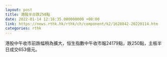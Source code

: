 ```yaml
---
layout: post
title: 港股半日跌250點
date: 2022-01-14 12:16:35.000000000 +08:00
link: https://news.rthk.hk/rthk/ch/component/k2/1628842-20220114.htm
categories: rthk
---
```


港股中午收市前跌幅稍為擴大，恒生指數中午收市報24179點，跌250點，主板半日成交653億元。
